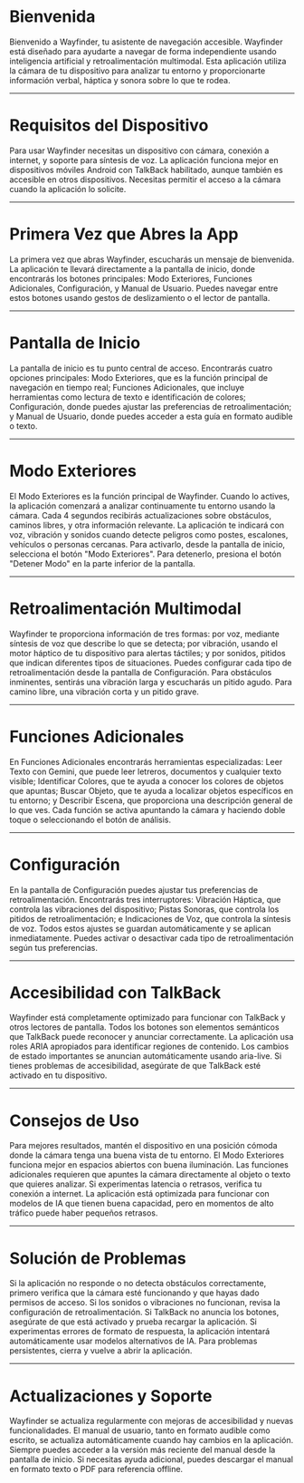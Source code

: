 # Bienvenida

Bienvenido a Wayfinder, tu asistente de navegación accesible. Wayfinder está diseñado para ayudarte a navegar de forma independiente usando inteligencia artificial y retroalimentación multimodal. Esta aplicación utiliza la cámara de tu dispositivo para analizar tu entorno y proporcionarte información verbal, háptica y sonora sobre lo que te rodea.


---

# Requisitos del Dispositivo

Para usar Wayfinder necesitas un dispositivo con cámara, conexión a internet, y soporte para síntesis de voz. La aplicación funciona mejor en dispositivos móviles Android con TalkBack habilitado, aunque también es accesible en otros dispositivos. Necesitas permitir el acceso a la cámara cuando la aplicación lo solicite.


---

# Primera Vez que Abres la App

La primera vez que abras Wayfinder, escucharás un mensaje de bienvenida. La aplicación te llevará directamente a la pantalla de inicio, donde encontrarás los botones principales: Modo Exteriores, Funciones Adicionales, Configuración, y Manual de Usuario. Puedes navegar entre estos botones usando gestos de deslizamiento o el lector de pantalla.


---

# Pantalla de Inicio

La pantalla de inicio es tu punto central de acceso. Encontrarás cuatro opciones principales: Modo Exteriores, que es la función principal de navegación en tiempo real; Funciones Adicionales, que incluye herramientas como lectura de texto e identificación de colores; Configuración, donde puedes ajustar las preferencias de retroalimentación; y Manual de Usuario, donde puedes acceder a esta guía en formato audible o texto.


---

# Modo Exteriores

El Modo Exteriores es la función principal de Wayfinder. Cuando lo actives, la aplicación comenzará a analizar continuamente tu entorno usando la cámara. Cada 4 segundos recibirás actualizaciones sobre obstáculos, caminos libres, y otra información relevante. La aplicación te indicará con voz, vibración y sonidos cuando detecte peligros como postes, escalones, vehículos o personas cercanas. Para activarlo, desde la pantalla de inicio, selecciona el botón "Modo Exteriores". Para detenerlo, presiona el botón "Detener Modo" en la parte inferior de la pantalla.


---

# Retroalimentación Multimodal

Wayfinder te proporciona información de tres formas: por voz, mediante síntesis de voz que describe lo que se detecta; por vibración, usando el motor háptico de tu dispositivo para alertas táctiles; y por sonidos, pitidos que indican diferentes tipos de situaciones. Puedes configurar cada tipo de retroalimentación desde la pantalla de Configuración. Para obstáculos inminentes, sentirás una vibración larga y escucharás un pitido agudo. Para camino libre, una vibración corta y un pitido grave.


---

# Funciones Adicionales

En Funciones Adicionales encontrarás herramientas especializadas: Leer Texto con Gemini, que puede leer letreros, documentos y cualquier texto visible; Identificar Colores, que te ayuda a conocer los colores de objetos que apuntas; Buscar Objeto, que te ayuda a localizar objetos específicos en tu entorno; y Describir Escena, que proporciona una descripción general de lo que ves. Cada función se activa apuntando la cámara y haciendo doble toque o seleccionando el botón de análisis.


---

# Configuración

En la pantalla de Configuración puedes ajustar tus preferencias de retroalimentación. Encontrarás tres interruptores: Vibración Háptica, que controla las vibraciones del dispositivo; Pistas Sonoras, que controla los pitidos de retroalimentación; e Indicaciones de Voz, que controla la síntesis de voz. Todos estos ajustes se guardan automáticamente y se aplican inmediatamente. Puedes activar o desactivar cada tipo de retroalimentación según tus preferencias.


---

# Accesibilidad con TalkBack

Wayfinder está completamente optimizado para funcionar con TalkBack y otros lectores de pantalla. Todos los botones son elementos semánticos que TalkBack puede reconocer y anunciar correctamente. La aplicación usa roles ARIA apropiados para identificar regiones de contenido. Los cambios de estado importantes se anuncian automáticamente usando aria-live. Si tienes problemas de accesibilidad, asegúrate de que TalkBack esté activado en tu dispositivo.


---

# Consejos de Uso

Para mejores resultados, mantén el dispositivo en una posición cómoda donde la cámara tenga una buena vista de tu entorno. El Modo Exteriores funciona mejor en espacios abiertos con buena iluminación. Las funciones adicionales requieren que apuntes la cámara directamente al objeto o texto que quieres analizar. Si experimentas latencia o retrasos, verifica tu conexión a internet. La aplicación está optimizada para funcionar con modelos de IA que tienen buena capacidad, pero en momentos de alto tráfico puede haber pequeños retrasos.


---

# Solución de Problemas

Si la aplicación no responde o no detecta obstáculos correctamente, primero verifica que la cámara esté funcionando y que hayas dado permisos de acceso. Si los sonidos o vibraciones no funcionan, revisa la configuración de retroalimentación. Si TalkBack no anuncia los botones, asegúrate de que está activado y prueba recargar la aplicación. Si experimentas errores de formato de respuesta, la aplicación intentará automáticamente usar modelos alternativos de IA. Para problemas persistentes, cierra y vuelve a abrir la aplicación.


---

# Actualizaciones y Soporte

Wayfinder se actualiza regularmente con mejoras de accesibilidad y nuevas funcionalidades. El manual de usuario, tanto en formato audible como escrito, se actualiza automáticamente cuando hay cambios en la aplicación. Siempre puedes acceder a la versión más reciente del manual desde la pantalla de inicio. Si necesitas ayuda adicional, puedes descargar el manual en formato texto o PDF para referencia offline.

